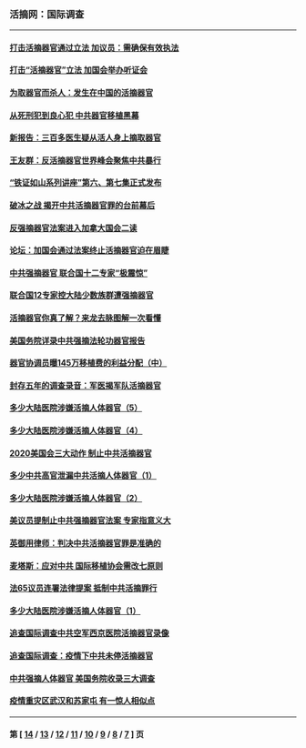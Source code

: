 ### 活摘网：国际调查
---
#### [打击活摘器官通过立法 加议员：需确保有效执法](../../pages/nf5947/n13886356.md?12250430) 
#### [打击“活摘器官”立法 加国会举办听证会](../../pages/nf5947/n13869362.md?12250430) 
#### [为取器官而杀人：发生在中国的活摘器官](../../pages/nf5947/n13794731.md?12250430) 
#### [从死刑犯到良心犯 中共器官移植黑幕](../../pages/nf5947/n13764669.md?12250430) 
#### [新报告：三百多医生疑从活人身上摘取器官](../../pages/nf5947/n13703044.md?12250430) 
#### [王友群：反活摘器官世界峰会聚焦中共暴行](../../pages/nf5947/n13250738.md?12250430) 
#### [“铁证如山系列讲座”第六、第七集正式发布](../../pages/nf5947/n13106287.md?12250430) 
#### [破冰之战 揭开中共活摘器官罪的台前幕后](../../pages/nf5947/n13082457.md?12250430) 
#### [反强摘器官法案进入加拿大国会二读](../../pages/nf5947/n13033450.md?12250430) 
#### [论坛：加国会通过法案终止活摘器官迫在眉睫](../../pages/nf5947/n13029839.md?12250430) 
#### [中共强摘器官 联合国十二专家“极震惊”](../../pages/nf5947/n13024313.md?12250430) 
#### [联合国12专家控大陆少数族群遭强摘器官](../../pages/nf5947/n13023877.md?12250430) 
#### [活摘器官你真了解？来龙去脉图解一次看懂](../../pages/nf5947/n13013820.md?12250430) 
#### [美国务院详录中共强摘法轮功器官报告](../../pages/nf5947/n12944519.md?12250430) 
#### [器官协调员曝145万移植费的利益分配（中）](../../pages/nf5947/n12894547.md?12250430) 
#### [封存五年的调查录音：军医揭军队活摘器官](../../pages/nf5947/n12798692.md?12250430) 
#### [多少大陆医院涉嫌活摘人体器官（5）](../../pages/nf5947/n12768383.md?12250430) 
#### [多少大陆医院涉嫌活摘人体器官（4）](../../pages/nf5947/n12664434.md?12250430) 
#### [2020美国会三大动作 制止中共活摘器官](../../pages/nf5947/n12682004.md?12250430) 
#### [多少中共高官泄漏中共活摘人体器官（1）](../../pages/nf5947/n12671234.md?12250430) 
#### [多少大陆医院涉嫌活摘人体器官（2）](../../pages/nf5947/n12655589.md?12250430) 
#### [美议员提制止中共强摘器官法案 专家指意义大](../../pages/nf5947/n12630561.md?12250430) 
#### [英御用律师：判决中共活摘器官罪是准确的](../../pages/nf5947/n12580740.md?12250430) 
#### [麦塔斯：应对中共 国际移植协会需改七原则](../../pages/nf5947/n12514711.md?12250430) 
#### [法65议员连署法律提案 抵制中共活摘罪行](../../pages/nf5947/n12437047.md?12250430) 
#### [多少大陆医院涉嫌活摘人体器官（1）](../../pages/nf5947/n12414284.md?12250430) 
#### [追查国际调查中共空军西京医院活摘器官录像](../../pages/nf5947/n12348837.md?12250430) 
#### [追查国际调查：疫情下中共未停活摘器官](../../pages/nf5947/n12273415.md?12250430) 
#### [中共强摘人体器官 美国务院收录三大调查](../../pages/nf5947/n12181488.md?12250430) 
#### [疫情重灾区武汉和苏家屯 有一惊人相似点](../../pages/nf5947/n12150824.md?12250430) 

---
#### 第 [ [14](./14.md?12250430) / [13](./13.md?12250430) / [12](./12.md?12250430) / [11](./11.md?12250430) / [10](./10.md?12250430) / [9](./9.md?12250430) / [8](./8.md?12250430) / [7](./7.md?12250430) ] 页
